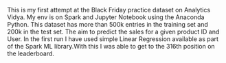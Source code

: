 This is my first attempt at the Black Friday practice dataset on Analytics Vidya. My env is on Spark and Jupyter Notebook using the Anaconda Python. 
This dataset has more than 500k entries in the training set and 200k in the test set. The aim to predict the sales for a given product ID and User.
In the first run I have used simple Linear Regression available as part of the Spark ML library.With this I was able to get to the 316th position on the leaderboard.


